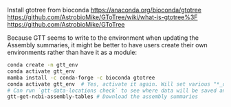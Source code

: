 Install gtotree from bioconda
https://anaconda.org/bioconda/gtotree
https://github.com/AstrobioMike/GToTree/wiki/what-is-gtotree%3F
https://github.com/AstrobioMike/GToTree

Because GTT seems to write to the environment when updating the Assembly summaries, it might be better to have users create their own environments rather than have it as a module:
```bash
conda create -n gtt_env
conda activate gtt_env
mamba install -c conda-forge -c bioconda gtotree
conda activate gtt_env  # Yes, activate it again. Will set various "*_dir" environment variables
# Can run `gtt-data-locations check` to see where data will be saved and `gtt-data-locations set` to change them
gtt-get-ncbi-assembly-tables # Download the assembly summaries
```
